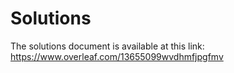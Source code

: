 # Solutions

The solutions document is available at this link:
https://www.overleaf.com/13655099wvdhmfjpgfmv